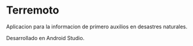 # Terremoto

Aplicacion para la informacion de primero auxilios en desastres naturales.

Desarrollado en Android Studio.
